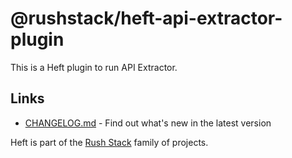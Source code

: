 # @rushstack/heft-api-extractor-plugin

This is a Heft plugin to run API Extractor.

## Links

- [CHANGELOG.md](
  https://github.com/microsoft/rushstack/blob/main/heft-plugins/heft-api-extractor-plugin/CHANGELOG.md) - Find
  out what's new in the latest version

Heft is part of the [Rush Stack](https://rushstack.io/) family of projects.
